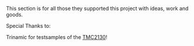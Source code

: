 This section is for all those they supported this project with ideas, work and goods.    


Special Thanks to:

Trinamic for testsamples of the <a href="https://www.trinamic.com/products/integrated-circuits/details/tmc2130/" target="_blank">TMC2130</a>!
